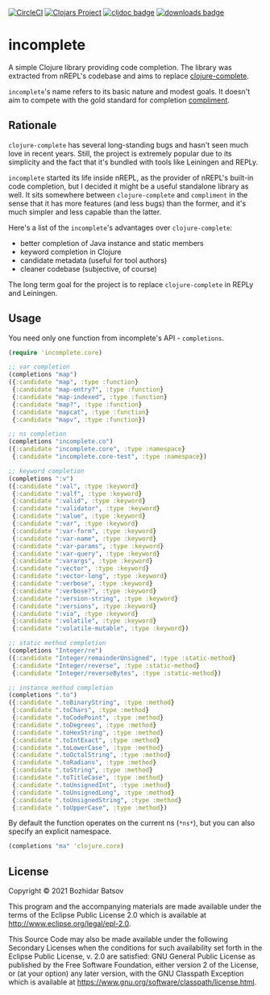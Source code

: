 [![CircleCI](https://circleci.com/gh/nrepl/incomplete/tree/master.svg?style=svg)](https://circleci.com/gh/nrepl/incomplete/tree/master)
[![Clojars Project](https://img.shields.io/clojars/v/org.nrepl/incomplete.svg)](https://clojars.org/org.nrepl/incomplete)
[![cljdoc badge](https://cljdoc.org/badge/org.nrepl/incomplete)](https://cljdoc.org/d/org.nrepl/incomplete/CURRENT)
[![downloads badge](https://versions.deps.co/org.nrepl/incomplete/downloads.svg)](https://clojars.org/org.nrepl/incomplete)

# incomplete

A simple Clojure library providing code completion.
The library was extracted from nREPL's codebase and
aims to replace [clojure-complete](https://github.com/ninjudd/clojure-complete).

`incomplete`'s name refers to its basic nature and modest goals.
It doesn't aim to compete with the gold standard for completion [compliment](https://github.com/alexander-yakushev/compliment).

## Rationale

`clojure-complete` has several long-standing bugs and hasn't seen much love in recent years.
Still, the project is extremely popular due to its simplicity and the fact that it's
bundled with tools like Leiningen and REPLy.

`incomplete` started its life inside nREPL, as the provider of nREPL's built-in code
completion, but I decided it might be a useful standalone library as well.
It sits somewhere between `clojure-complete` and `compliment` in the sense that it has
more features (and less bugs) than the former, and it's much simpler and less capable than the
latter.

Here's a list of the `incomplete`'s advantages over `clojure-complete`:

* better completion of Java instance and static members
* keyword completion in Clojure
* candidate metadata (useful for tool authors)
* cleaner codebase (subjective, of course)

The long term goal for the project is to replace `clojure-complete` in REPLy and Leiningen.

## Usage

You need only one function from incomplete's API - `completions`.

``` clojure
(require 'incomplete.core)

;; var completion
(completions "map")
({:candidate "map", :type :function}
 {:candidate "map-entry?", :type :function}
 {:candidate "map-indexed", :type :function}
 {:candidate "map?", :type :function}
 {:candidate "mapcat", :type :function}
 {:candidate "mapv", :type :function})

;; ns completion
(completions "incomplete.co")
({:candidate "incomplete.core", :type :namespace}
 {:candidate "incomplete.core-test", :type :namespace})

;; keyword completion
(completions ":v")
({:candidate ":val", :type :keyword}
 {:candidate ":valf", :type :keyword}
 {:candidate ":valid", :type :keyword}
 {:candidate ":validator", :type :keyword}
 {:candidate ":value", :type :keyword}
 {:candidate ":var", :type :keyword}
 {:candidate ":var-form", :type :keyword}
 {:candidate ":var-name", :type :keyword}
 {:candidate ":var-params", :type :keyword}
 {:candidate ":var-query", :type :keyword}
 {:candidate ":varargs", :type :keyword}
 {:candidate ":vector", :type :keyword}
 {:candidate ":vector-long", :type :keyword}
 {:candidate ":verbose", :type :keyword}
 {:candidate ":verbose?", :type :keyword}
 {:candidate ":version-string", :type :keyword}
 {:candidate ":versions", :type :keyword}
 {:candidate ":via", :type :keyword}
 {:candidate ":volatile", :type :keyword}
 {:candidate ":volatile-mutable", :type :keyword})

;; static method completion
(completions "Integer/re")
({:candidate "Integer/remainderUnsigned", :type :static-method}
 {:candidate "Integer/reverse", :type :static-method}
 {:candidate "Integer/reverseBytes", :type :static-method})

;; instance method completion
(completions ".to")
({:candidate ".toBinaryString", :type :method}
 {:candidate ".toChars", :type :method}
 {:candidate ".toCodePoint", :type :method}
 {:candidate ".toDegrees", :type :method}
 {:candidate ".toHexString", :type :method}
 {:candidate ".toIntExact", :type :method}
 {:candidate ".toLowerCase", :type :method}
 {:candidate ".toOctalString", :type :method}
 {:candidate ".toRadians", :type :method}
 {:candidate ".toString", :type :method}
 {:candidate ".toTitleCase", :type :method}
 {:candidate ".toUnsignedInt", :type :method}
 {:candidate ".toUnsignedLong", :type :method}
 {:candidate ".toUnsignedString", :type :method}
 {:candidate ".toUpperCase", :type :method})
```

By default the function operates on the current ns (`*ns*`), but you
can also specify an explicit namespace.

``` clojure
(completions "ma" 'clojure.core)
```

## License

Copyright © 2021 Bozhidar Batsov

This program and the accompanying materials are made available under the
terms of the Eclipse Public License 2.0 which is available at
http://www.eclipse.org/legal/epl-2.0.

This Source Code may also be made available under the following Secondary
Licenses when the conditions for such availability set forth in the Eclipse
Public License, v. 2.0 are satisfied: GNU General Public License as published by
the Free Software Foundation, either version 2 of the License, or (at your
option) any later version, with the GNU Classpath Exception which is available
at https://www.gnu.org/software/classpath/license.html.

